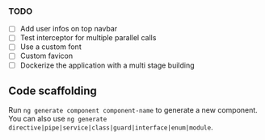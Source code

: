 ### TODO

- [ ] Add user infos on top navbar
- [ ] Test interceptor for multiple parallel calls
- [ ] Use a custom font
- [ ] Custom favicon
- [ ] Dockerize the application with a multi stage building

## Code scaffolding

Run `ng generate component component-name` to generate a new component. You can also use `ng generate directive|pipe|service|class|guard|interface|enum|module`.
